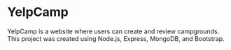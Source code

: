 # YelpCamp

YelpCamp is a website where users can create and review campgrounds. This project was created using Node.js, Express, MongoDB, and Bootstrap.